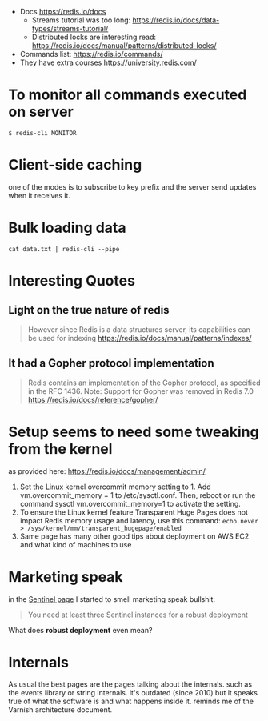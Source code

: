* Docs https://redis.io/docs
  * Streams tutorial was too long: https://redis.io/docs/data-types/streams-tutorial/
  * Distributed locks are interesting read: https://redis.io/docs/manual/patterns/distributed-locks/
* Commands list: https://redis.io/commands/
* They have extra courses https://university.redis.com/

# To monitor all commands executed on server

```shell
$ redis-cli MONITOR
```

# Client-side caching

one of the modes is to subscribe to key prefix and the server send updates when it receives it.

# Bulk loading data 

```shell
cat data.txt | redis-cli --pipe
```

# Interesting Quotes

## Light on the true nature of redis

> However since Redis is a data structures server, its capabilities can be used for indexing
> https://redis.io/docs/manual/patterns/indexes/

## It had a Gopher protocol implementation

> Redis contains an implementation of the Gopher protocol, as specified in the RFC 1436.
> Note: Support for Gopher was removed in Redis 7.0
> https://redis.io/docs/reference/gopher/

# Setup seems to need some tweaking from the kernel

as provided here: https://redis.io/docs/management/admin/

1. Set the Linux kernel overcommit memory setting to 1. Add vm.overcommit_memory = 1 to /etc/sysctl.conf. Then, reboot or run the command sysctl vm.overcommit_memory=1 to activate the setting.
2. To ensure the Linux kernel feature Transparent Huge Pages does not impact Redis memory usage and latency, use this command: `echo never > /sys/kernel/mm/transparent_hugepage/enabled`
3. Same page has many other good tips about deployment on AWS EC2 and what kind of machines to use


# Marketing speak

in the [Sentinel page](https://redis.io/docs/management/sentinel/) I started to smell marketing speak bullshit: 

> You need at least three Sentinel instances for a robust deployment

What does **robust deployment** even mean? 

# Internals

As usual the best pages are the pages talking about the internals. such as the events library or string internals. it's outdated (since 2010) but it speaks true of what the software is and what happens inside it. reminds me of the Varnish architecture document.